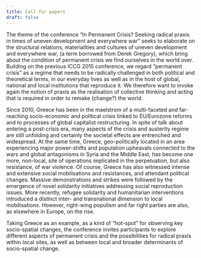```yaml
---
title: Call for papers
draft: false
---
```

The theme of the conference “In Permanent Crisis? Seeking radical praxis in times of uneven development and everywhere war” seeks to elaborate on the structural relations, materialities and cultures of uneven development and everywhere war, (a term borrowed from Derek Gregory), which bring about the condition of permanent crisis we find ourselves in the world over. Building on the previous ICCG 2015 conference, we regard “permanent crisis” as a regime that needs to be radically challenged in both political and theoretical terms, in our everyday lives as well as in the host of global, national and local institutions that reproduce it. We therefore want to invoke again the notion of praxis as the realisation of collective thinking and acting that is required in order to remake (change?) the world.

Since 2010, Greece has been in the maelstrom of a multi-faceted and far-reaching socio-economic and political crisis linked to EU/Eurozone reforms and to processes of global capitalist restructuring. In spite of talk about entering a post-crisis era, many aspects of the crisis and austerity regime are still unfolding and certainly the societal effects are entrenched and widespread. At the same time, Greece, geo-politically located in an area experiencing major power-shifts and population upheavals connected to the wars and global antagonisms in Syria and the Middle East, has become one more, non-local, site of operations implicated in the perpetuation, but also resistance, of war violence. Of course, Greece has also witnessed intense and extensive social mobilisations and resistances, and attendant political changes. Massive demonstrations and strikes were followed by the emergence of novel solidarity initiatives addressing social reproduction issues. More recently, refugee solidarity and humanitarian interventions introduced a distinct inter- and transnational dimension to local mobilisations. However, right-wing populism and far right parties are also, as elsewhere in Europe, on the rise.

Taking Greece as an example, as a kind of “hot-spot” for observing key socio-spatial changes, the conference invites participants to explore different aspects of permanent crisis and the possibilities for radical praxis within local sites, as well as between local and broader determinants of socio-spatial change.
